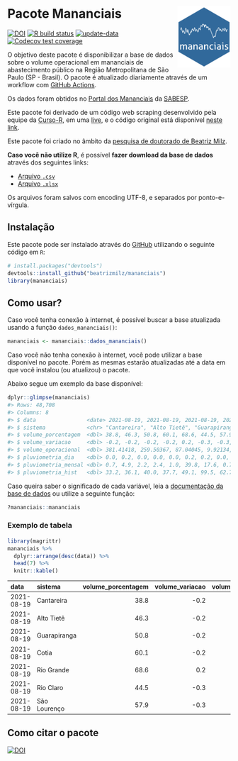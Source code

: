 
<!-- README.md is generated from README.Rmd. Please edit that file -->

# Pacote Mananciais <img src="man/figures/hexlogo.png" align="right" width = "120px"/>

<!-- badges: start -->

[![DOI](https://zenodo.org/badge/DOI/10.5281/zenodo.4733056.svg)](https://doi.org/10.5281/zenodo.4733056)
[![R build
status](https://github.com/beatrizmilz/mananciais/workflows/R-CMD-check/badge.svg)](https://github.com/beatrizmilz/mananciais/actions)
[![update-data](https://github.com/beatrizmilz/mananciais/actions/workflows/2-update_data.yaml/badge.svg)](https://github.com/beatrizmilz/mananciais/actions/workflows/2-update_data.yaml)
[![Codecov test
coverage](https://codecov.io/gh/beatrizmilz/mananciais/branch/master/graph/badge.svg)](https://codecov.io/gh/beatrizmilz/mananciais?branch=master)
<!-- badges: end -->

O objetivo deste pacote é disponibilizar a base de dados sobre o volume
operacional em mananciais de abastecimento público na Região
Metropolitana de São Paulo (SP - Brasil). O pacote é atualizado
diariamente através de um workflow com [GitHub
Actions](https://github.com/beatrizmilz/mananciais/actions).

Os dados foram obtidos no [Portal dos
Mananciais](http://mananciais.sabesp.com.br/Situacao) da
[SABESP](http://site.sabesp.com.br/site/Default.aspx).

Este pacote foi derivado de um código web scraping desenvolvido pela
equipe da [Curso-R](https://www.curso-r.com/), em uma
[live](https://youtu.be/jvZIxrMmOcQ), e o código original está
disponível [neste
link](https://github.com/curso-r/lives/blob/master/drafts/20200730_scraper_sabesp.R).

Este pacote foi criado no âmbito da [pesquisa de doutorado de Beatriz
Milz](https://beatrizmilz.github.io/tese/).

**Caso você não utilize R**, é possível **fazer download da base de
dados** através dos seguintes links:

  - [Arquivo
    `.csv`](https://github.com/beatrizmilz/mananciais/raw/master/inst/extdata/mananciais.csv)
  - [Arquivo
    `.xlsx`](https://github.com/beatrizmilz/mananciais/blob/master/inst/extdata/mananciais.xlsx?raw=true)

Os arquivos foram salvos com encoding UTF-8, e separados por
ponto-e-vírgula.

## Instalação

Este pacote pode ser instalado através do [GitHub](https://github.com/)
utilizando o seguinte código em `R`:

``` r
# install.packages("devtools")
devtools::install_github("beatrizmilz/mananciais")
library(mananciais)
```

## Como usar?

Caso você tenha conexão à internet, é possível buscar a base atualizada
usando a função `dados_mananciais()`:

``` r
mananciais <- mananciais::dados_mananciais() 
```

Caso você não tenha conexão à internet, você pode utilizar a base
disponível no pacote. Porém as mesmas estarão atualizadas até a data em
que você instalou (ou atualizou) o pacote.

Abaixo segue um exemplo da base disponível:

``` r
dplyr::glimpse(mananciais)
#> Rows: 48,708
#> Columns: 8
#> $ data                <date> 2021-08-19, 2021-08-19, 2021-08-19, 2021-08-19, 2…
#> $ sistema             <chr> "Cantareira", "Alto Tietê", "Guarapiranga", "Cotia…
#> $ volume_porcentagem  <dbl> 38.8, 46.3, 50.8, 60.1, 68.6, 44.5, 57.9, 39.0, 46…
#> $ volume_variacao     <dbl> -0.2, -0.2, -0.2, -0.2, 0.2, -0.3, -0.3, -0.2, -0.…
#> $ volume_operacional  <dbl> 381.41418, 259.50367, 87.04045, 9.92134, 76.91329,…
#> $ pluviometria_dia    <dbl> 0.0, 0.2, 0.0, 0.0, 0.0, 0.2, 0.2, 0.0, 0.1, 0.0, …
#> $ pluviometria_mensal <dbl> 0.7, 4.9, 2.2, 2.4, 1.0, 39.8, 17.6, 0.7, 4.7, 2.2…
#> $ pluviometria_hist   <dbl> 33.2, 36.1, 40.0, 37.7, 49.1, 99.5, 62.7, 33.2, 36…
```

Caso queira saber o significado de cada variável, leia a [documentação
da base de
dados](https://beatrizmilz.github.io/mananciais/reference/mananciais.html)
ou utilize a seguinte função:

``` r
?mananciais::mananciais
```

### Exemplo de tabela

``` r
library(magrittr)
mananciais %>% 
  dplyr::arrange(desc(data)) %>% 
  head(7) %>%
  knitr::kable()
```

| data       | sistema      | volume\_porcentagem | volume\_variacao | volume\_operacional | pluviometria\_dia | pluviometria\_mensal | pluviometria\_hist |
| :--------- | :----------- | ------------------: | ---------------: | ------------------: | ----------------: | -------------------: | -----------------: |
| 2021-08-19 | Cantareira   |                38.8 |            \-0.2 |           381.41418 |               0.0 |                  0.7 |               33.2 |
| 2021-08-19 | Alto Tietê   |                46.3 |            \-0.2 |           259.50367 |               0.2 |                  4.9 |               36.1 |
| 2021-08-19 | Guarapiranga |                50.8 |            \-0.2 |            87.04045 |               0.0 |                  2.2 |               40.0 |
| 2021-08-19 | Cotia        |                60.1 |            \-0.2 |             9.92134 |               0.0 |                  2.4 |               37.7 |
| 2021-08-19 | Rio Grande   |                68.6 |              0.2 |            76.91329 |               0.0 |                  1.0 |               49.1 |
| 2021-08-19 | Rio Claro    |                44.5 |            \-0.3 |             6.07983 |               0.2 |                 39.8 |               99.5 |
| 2021-08-19 | São Lourenço |                57.9 |            \-0.3 |            51.43757 |               0.2 |                 17.6 |               62.7 |

## Como citar o pacote

[![DOI](https://zenodo.org/badge/DOI/10.5281/zenodo.4733056.svg)](https://doi.org/10.5281/zenodo.4733056)
